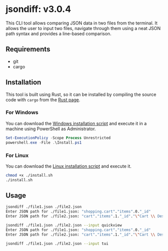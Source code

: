 # jsondiff: v3.0.4

This CLI tool allows comparing JSON data in two files from the terminal. It allows the user to input two files, navigate through them using a neat JSON path syntax and provides a line-based comparison.

## Requirements

- git
- cargo

## Installation

This tool is built using Rust, so it can be installed by compiling the source code with `cargo` from the [Rust page](https://www.rust-lang.org/tools/install).

### For Windows

You can download the [Windows installation script](./Install.ps1) and execute it in a machine using PowerShell as Administrator.

```powershell
Set-ExecutionPolicy -Scope Process Unrestricted
powershell.exe -File .\Install.ps1
```

### For Linux

You can download the [Linux installation script](./install.sh) and execute it.

```bash
chmod +x ./install.sh
./install.sh
```

## Usage

```bash
jsondiff ./file1.json ./file2.json
Enter JSON path for ./file1.json: "shopping.cart"."items".0."_id"                   # Considers double quote (") encapsulation as a property. Array indices can be used directly as is. Dot (.) is used to separate properties and/or indices.
Enter JSON path for ./file2.json: "cart"."items".1."_id"."\"Cart \\ Description\""  # Use backslash (\) to escape (", \) characters inside property name.
```

```bash
jsondiff ./file1.json ./file2.json --input quickview                                # Recommended way to use the tool, prints a preview of the JSON node you're currently at
Enter JSON path for ./file1.json: "shopping.cart"."items".0."_id"
Enter JSON path for ./file2.json: "cart"."items".1."_id"."\"Cart \\ Description\""
```

```bash
jsondiff ./file1.json ./file2.json --input tui                                      # Linux-only mode, opens a TUI to show the preview, allows backspacing
```
